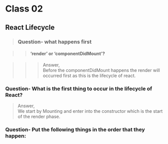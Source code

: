 # **Class 02**  

## **React Lifecycle**  

>### **Question- what happens first**  

>>#### ‘render’ or ‘componentDidMount’?  

>>>Answer,  
Before the componentDidMount happens the render will occurred first as this is the lifecycle of react.  

### **Question- What is the first thing to occur in the lifecycle of React?**  

>Answer,  
We start by Mounting and enter into the constructor which is the start of the render phase.  

### **Question- Put the following things in the order that they happen:**
